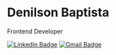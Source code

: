 # Denilson Baptista

Frontend Developer

[![Linkedin Badge](https://img.shields.io/badge/Denilson%20Baptista-20B2AA?style=flat-square&logo=Linkedin&logoColor=white&link=https://www.linkedin.com/in/denilsonbaptista/)](https://www.linkedin.com/in/denilsonbaptista) 
[![Gmail Badge](https://img.shields.io/badge/baptistadenilsonbp@gmail.com-20B2AA?style=flat-square&logo=Gmail&logoColor=white&link=mailto:baptistadenilsonbp@gmail.com)](mailto:baptistadenilsonbp@gmail.com)
